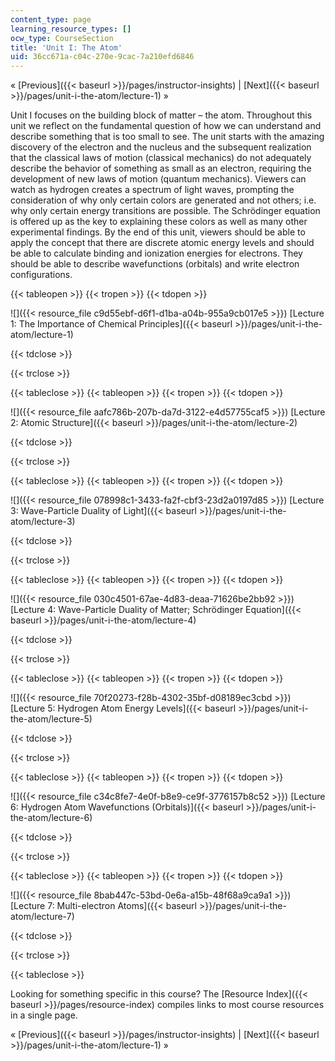 ```yaml
---
content_type: page
learning_resource_types: []
ocw_type: CourseSection
title: 'Unit I: The Atom'
uid: 36cc671a-c04c-270e-9cac-7a210efd6846
---
```


« [Previous]({{< baseurl >}}/pages/instructor-insights) | [Next]({{< baseurl >}}/pages/unit-i-the-atom/lecture-1) »

Unit I focuses on the building block of matter – the atom. Throughout this unit we reflect on the fundamental question of how we can understand and describe something that is too small to see. The unit starts with the amazing discovery of the electron and the nucleus and the subsequent realization that the classical laws of motion (classical mechanics) do not adequately describe the behavior of something as small as an electron, requiring the development of new laws of motion (quantum mechanics). Viewers can watch as hydrogen creates a spectrum of light waves, prompting the consideration of why only certain colors are generated and not others; i.e. why only certain energy transitions are possible. The Schrödinger equation is offered up as the key to explaining these colors as well as many other experimental findings. By the end of this unit, viewers should be able to apply the concept that there are discrete atomic energy levels and should be able to calculate binding and ionization energies for electrons. They should be able to describe wavefunctions (orbitals) and write electron configurations.

{{< tableopen >}}
{{< tropen >}}
{{< tdopen >}}


![]({{< resource_file c9d55ebf-d6f1-d1ba-a04b-955a9cb017e5 >}}) [Lecture 1: The Importance of Chemical Principles]({{< baseurl >}}/pages/unit-i-the-atom/lecture-1)


{{< tdclose >}}

{{< trclose >}}

{{< tableclose >}}
{{< tableopen >}}
{{< tropen >}}
{{< tdopen >}}


![]({{< resource_file aafc786b-207b-da7d-3122-e4d57755caf5 >}}) [Lecture 2: Atomic Structure]({{< baseurl >}}/pages/unit-i-the-atom/lecture-2)


{{< tdclose >}}

{{< trclose >}}

{{< tableclose >}}
{{< tableopen >}}
{{< tropen >}}
{{< tdopen >}}


![]({{< resource_file 078998c1-3433-fa2f-cbf3-23d2a0197d85 >}}) [Lecture 3: Wave-Particle Duality of Light]({{< baseurl >}}/pages/unit-i-the-atom/lecture-3)


{{< tdclose >}}

{{< trclose >}}

{{< tableclose >}}
{{< tableopen >}}
{{< tropen >}}
{{< tdopen >}}


![]({{< resource_file 030c4501-67ae-4d83-deaa-71626be2bb92 >}}) [Lecture 4: Wave-Particle Duality of Matter; Schrödinger Equation]({{< baseurl >}}/pages/unit-i-the-atom/lecture-4)


{{< tdclose >}}

{{< trclose >}}

{{< tableclose >}}
{{< tableopen >}}
{{< tropen >}}
{{< tdopen >}}


![]({{< resource_file 70f20273-f28b-4302-35bf-d08189ec3cbd >}}) [Lecture 5: Hydrogen Atom Energy Levels]({{< baseurl >}}/pages/unit-i-the-atom/lecture-5)


{{< tdclose >}}

{{< trclose >}}

{{< tableclose >}}
{{< tableopen >}}
{{< tropen >}}
{{< tdopen >}}


![]({{< resource_file c34c8fe7-4e0f-b8e9-ce9f-3776157b8c52 >}}) [Lecture 6: Hydrogen Atom Wavefunctions (Orbitals)]({{< baseurl >}}/pages/unit-i-the-atom/lecture-6)


{{< tdclose >}}

{{< trclose >}}

{{< tableclose >}}
{{< tableopen >}}
{{< tropen >}}
{{< tdopen >}}


![]({{< resource_file 8bab447c-53bd-0e6a-a15b-48f68a9ca9a1 >}}) [Lecture 7: Multi-electron Atoms]({{< baseurl >}}/pages/unit-i-the-atom/lecture-7)


{{< tdclose >}}

{{< trclose >}}

{{< tableclose >}}

Looking for something specific in this course? The [Resource Index]({{< baseurl >}}/pages/resource-index) compiles links to most course resources in a single page.

« [Previous]({{< baseurl >}}/pages/instructor-insights) | [Next]({{< baseurl >}}/pages/unit-i-the-atom/lecture-1) »